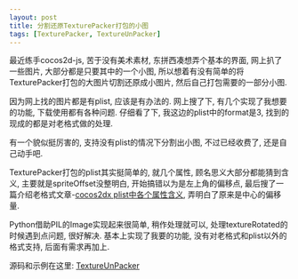 ```yaml
---
layout: post
title: 分割还原TexturePacker打包的小图
tags: [TexturePacker, TextureUnPacker]
---
```


最近练手cocos2d-js, 苦于没有美术素材, 东拼西凑想弄个基本的界面, 网上扒了一些图片, 大部分都是只要其中的一个小图, 所以想着有没有简单的将TexturePacker打包的大图片切割还原成小图片, 然后自己打包需要的一部分小图.

因为网上找的图片都是有plist, 应该是有办法的. 网上搜了下, 有几个实现了我想要的功能, 下载使用都有各种问题. 仔细看了下, 我这边的plist中的format是3, 找到的现成的都是对老格式做的处理.

<!--more-->

有一个貌似挺厉害的, 支持没有plist的情况下分割出小图, 不过已经收费了, 还是自己动手吧.

TexturePacker打包的plist其实挺简单的, 就几个属性, 顾名思义大部分都能猜到含义, 主要就是spriteOffset没整明白, 开始搞错以为是左上角的偏移点, 最后搜了一篇介绍老格式文章-[cocos2dx plist中各个属性含义][1], 弄明白了原来是中心的偏移量.

Python借助PIL的Image实现起来很简单, 稍作处理就可以, 处理textureRotated的时候遇到点问题, 很好解决. 基本上实现了我要的功能, 没有对老格式和plist以外的格式支持, 后面有需求再加上.

源码和示例在这里: [TextureUnPacker][2]


[1]: http://blog.csdn.net/ranky2009/article/details/19566479
[2]: https://github.com/likebeta/TextureUnPacker

